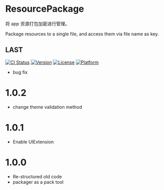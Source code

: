 # ResourcePackage
将 app 资源打包加密进行管理。

Package resources to a single file, and access them via file name as key.

## LAST
[![CI Status](http://img.shields.io/travis/1Fr3dG/ResourcePackage.svg?style=flat)](https://travis-ci.org/1Fr3dG/ResourcePackage)
[![Version](https://img.shields.io/cocoapods/v/ResourcePackage.svg?style=flat)](http://cocoapods.org/pods/ResourcePackage)
[![License](https://img.shields.io/cocoapods/l/ResourcePackage.svg?style=flat)](http://cocoapods.org/pods/ResourcePackage)
[![Platform](https://img.shields.io/cocoapods/p/ResourcePackage.svg?style=flat)](http://cocoapods.org/pods/ResourcePackage)

* bug fix

# 1.0.2
* change theme validation method

# 1.0.1
* Enable UIExtension

# 1.0.0
* Re-structured old code
* packager as a pack tool